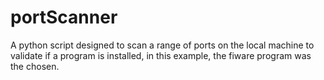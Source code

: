 # portScanner
A python script designed to scan a range of ports on the local machine to validate if a program is installed, in this example, the fiware program was the chosen.